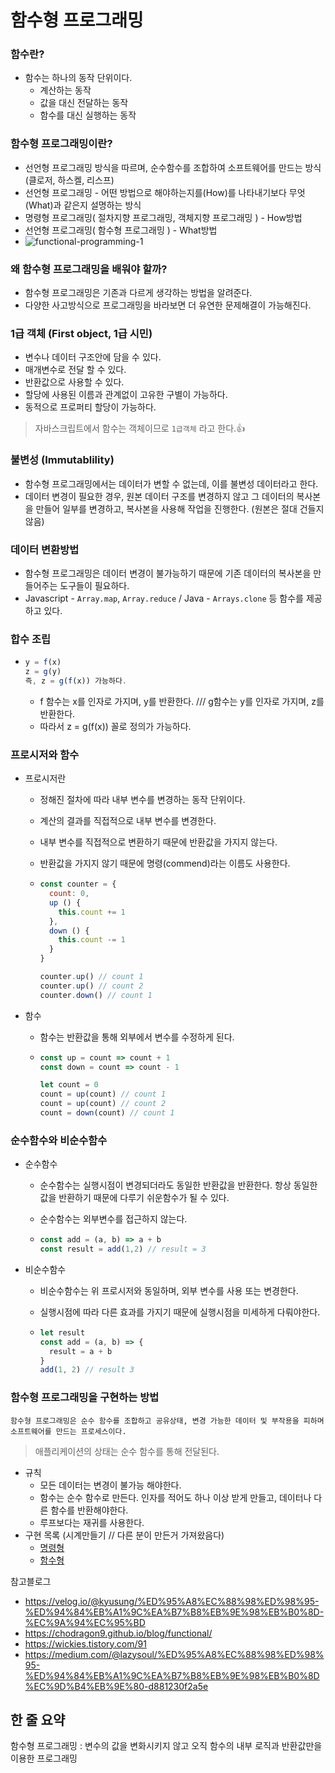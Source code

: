 # 함수형 프로그래밍



### 함수란?

- 함수는 하나의 동작 단위이다.
  - 계산하는 동작
  - 값을 대신 전달하는 동작
  - 함수를 대신 실행하는 동작



### 함수형 프로그래밍이란?

- 선언형 프로그래밍 방식을 따르며, 순수함수를 조합하여 소프트웨어를 만드는 방식 (클로저, 하스켈, 리스프)
- 선언형 프로그래밍 - 어떤 방법으로 해야하는지를(How)를 나타내기보다 무엇(What)과 같은지 설명하는 방식
- 명령형 프로그래밍( 절차지향 프로그래밍, 객체지향 프로그래밍 ) - How방법
- 선언형 프로그래밍( 함수형 프로그래밍 ) - What방법
- ![functional-programming-1](C:\Users\박민식\Desktop\MY문서\CS\CS-Study\CommonSense\images\functional-programming-1.jpg)



### 왜 함수형 프로그래밍을 배워야 할까?

- 함수형 프로그래밍은 기존과 다르게 생각하는 방법을 알려준다. 
- 다양한 사고방식으로 프로그래밍을 바라보면 더 유연한 문제해결이 가능해진다.



### 1급 객체 (First object, 1급 시민)

- 변수나 데이터 구조안에 담을 수 있다.
- 매개변수로 전달 할 수 있다.
- 반환값으로 사용할 수 있다.
- 할당에 사용된 이름과 관계없이 고유한 구별이 가능하다.
- 동적으로 프로퍼티 할당이 가능하다.

> 자바스크립트에서 함수는 객체이므로 ```1급객체``` 라고 한다.:+1:



### 불변성 (Immutablility)

- 함수형 프로그래밍에서는 데이터가 변할 수 없는데, 이를 불변성 데이터라고 한다.
- 데이터 변경이 필요한 경우, 원본 데이터 구조를 변경하지 않고 그 데이터의 복사본을 만들어 일부를 변경하고, 복사본을 사용해 작업을 진행한다. (원본은 절대 건들지 않음)



### 데이터 변환방법

- 함수형 프로그래밍은 데이터 변경이 불가능하기 때문에 기존 데이터의 복사본을 만들어주는 도구들이 필요하다.
- Javascript - ```Array.map```, ```Array.reduce```  /  Java - ```Arrays.clone``` 등 함수를 제공하고 있다.



### 합수 조립

- ```javascript
  y = f(x)
  z = g(y)
  즉, z = g(f(x)) 가능하다.
  ```

  - f 함수는 x를 인자로 가지며, y를 반환한다. /// g함수는 y를 인자로 가지며, z를  반환한다.
  - 따라서 z = g(f(x)) 꼴로 정의가 가능하다.



### 프로시저와 함수

- 프로시저란

  - 정해진 절차에 따라 내부 변수를 변경하는 동작 단위이다.

  - 계산의 결과를 직접적으로 내부 변수를 변경한다.

  - 내부 변수를 직접적으로 변환하기 때문에 반환값을 가지지 않는다.

  - 반환값을 가지지 않기 때문에 명령(commend)라는 이름도 사용한다.

  - ```javascript
    const counter = {
      count: 0,
      up () {
        this.count += 1 
      },
      down () {
        this.count -= 1
      }
    }
    
    counter.up() // count 1
    counter.up() // count 2
    counter.down() // count 1
    ```

- 함수

  - 함수는 반환값을 통해 외부에서 변수를 수정하게 된다.

  - ```javascript
    const up = count => count + 1
    const down = count => count - 1
    
    let count = 0
    count = up(count) // count 1
    count = up(count) // count 2
    count = down(count) // count 1
    ```



### 순수함수와 비순수함수

- 순수함수

  - 순수함수는 실행시점이 변경되더라도 동일한 반환값을 반환한다. 항상 동일한 값을 반환하기 때문에 다루기 쉬운함수가 될 수 있다.

  - 순수함수는 외부변수를 접근하지 않는다.

  - ```javascript
    const add = (a, b) => a + b
    const result = add(1,2) // result = 3
    ```

- 비순수함수

  - 비순수함수는 위 프로시저와 동일하며, 외부 변수를 사용 또는 변경한다.

  - 실행시점에 따라 다른 효과를 가지기 때문에 실행시점을 미세하게 다뤄야한다.

  - ```javascript
    let result
    const add = (a, b) => {
      result = a + b
    }
    add(1, 2) // result 3
    ```



### 함수형 프로그래밍을 구현하는 방법

```함수형 프로그래밍은 순수 함수를 조합하고 공유상태, 변경 가능한 데이터 및 부작용을 피하며 소프트웨어를 만드는 프로세스이다.```

> 애플리케이션의 상태는 순수 함수를 통해 전달된다.

- 규칙
  - 모든 데이터는 변경이 불가능 해야한다.
  - 함수는 순수 함수로 만든다. 인자를 적어도 하나 이상 받게 만들고, 데이터나 다른 함수를 반환해야한다.
  - 루프보다는 재귀를 사용한다.
- 구현 목록 (시계만들기 // 다른 분이 만든거 가져왔음다)
  - [명령형](https://codesandbox.io/s/p31lpm0q5x)
  - [함수형](https://codesandbox.io/s/7wqn2j3wmq)



참고블로그

- https://velog.io/@kyusung/%ED%95%A8%EC%88%98%ED%98%95-%ED%94%84%EB%A1%9C%EA%B7%B8%EB%9E%98%EB%B0%8D-%EC%9A%94%EC%95%BD
- https://chodragon9.github.io/blog/functional/
- https://wickies.tistory.com/91
- https://medium.com/@lazysoul/%ED%95%A8%EC%88%98%ED%98%95-%ED%94%84%EB%A1%9C%EA%B7%B8%EB%9E%98%EB%B0%8D%EC%9D%B4%EB%9E%80-d881230f2a5e



## 한 줄 요약

함수형 프로그래밍 : 변수의 값을 변화시키지 않고 오직 함수의 내부 로직과 반환값만을 이용한 프로그래밍